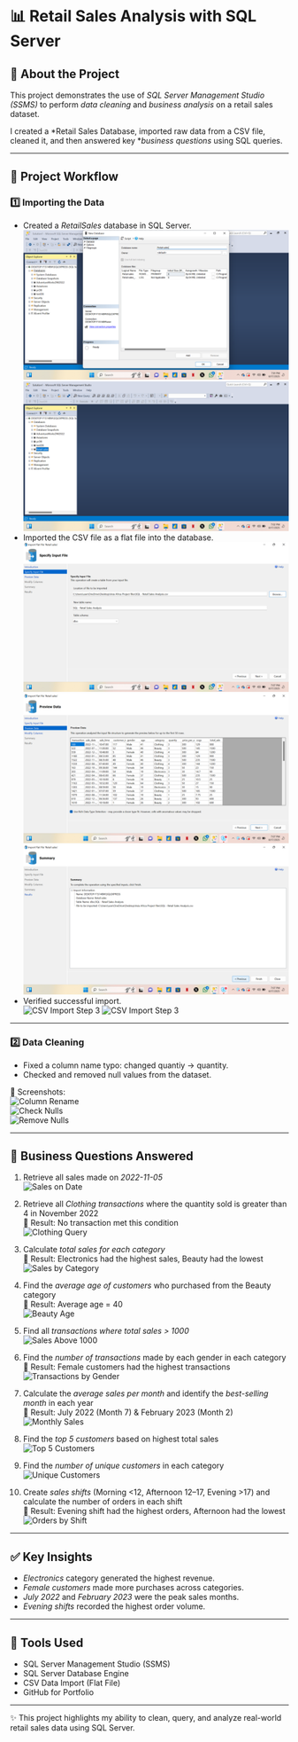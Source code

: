 # 📊 Retail Sales Analysis with SQL Server  

## 🔎 About the Project  
This project demonstrates the use of *SQL Server Management Studio (SSMS)* to perform *data cleaning* and *business analysis* on a retail sales dataset.  

I created a *Retail Sales Database, imported raw data from a CSV file, cleaned it, and then answered key **business questions* using SQL queries.  

---

## 📂 Project Workflow  

### 1️⃣ Importing the Data  
- Created a *RetailSales* database in SQL Server.
  ![Database Creation](https://github.com/AnimashaunRoheemot/-Retail-Sales-Analysis-with-SQL-Server/blob/main/db_creation.png.png)
  ![Database Creation Confirmation](https://github.com/AnimashaunRoheemot/-Retail-Sales-Analysis-with-SQL-Server/blob/main/Screenshot%20(144).png) 
- Imported the CSV file as a flat file into the database.
  ![CSV Import Step 1](https://github.com/AnimashaunRoheemot/-Retail-Sales-Analysis-with-SQL-Server/blob/main/Screenshot%20(146).png)  
![CSV Import Step 2](https://github.com/AnimashaunRoheemot/-Retail-Sales-Analysis-with-SQL-Server/blob/main/Screenshot%20(147).png)  
![CSV Import Step 3](https://github.com/AnimashaunRoheemot/-Retail-Sales-Analysis-with-SQL-Server/blob/main/Screenshot%20(148).png)  
- Verified successful import.  
![CSV Import Step 3](images/csv_import3.png)
![CSV Import Step 3](images/csv_import3.png) 
---

### 2️⃣ Data Cleaning  
- Fixed a column name typo: changed quantiy → quantity.  
- Checked and removed null values from the dataset.  

📸 Screenshots:  
![Column Rename](images/column_rename.png)  
![Check Nulls](images/check_nulls.png)  
![Remove Nulls](images/remove_nulls.png)  

---

## 🎯 Business Questions Answered  

1. Retrieve all sales made on *2022-11-05*  
   ![Sales on Date](images/sales_on_date.png)  

2. Retrieve all *Clothing transactions* where the quantity sold is greater than 4 in November 2022  
   📌 Result: No transaction met this condition  
   ![Clothing Query](images/clothing_query.png)  

3. Calculate *total sales for each category*  
   📌 Result: Electronics had the highest sales, Beauty had the lowest  
   ![Sales by Category](images/sales_by_category.png)  

4. Find the *average age of customers* who purchased from the Beauty category  
   📌 Result: Average age = 40  
   ![Beauty Age](images/beauty_age.png)  

5. Find all *transactions where total sales > 1000*  
   ![Sales Above 1000](images/sales_above_1000.png)  

6. Find the *number of transactions* made by each gender in each category  
   📌 Result: Female customers had the highest transactions  
   ![Transactions by Gender](images/transactions_by_gender.png)  

7. Calculate the *average sales per month* and identify the *best-selling month* in each year  
   📌 Result: July 2022 (Month 7) & February 2023 (Month 2)  
   ![Monthly Sales](images/monthly_sales.png)  

8. Find the *top 5 customers* based on highest total sales  
   ![Top 5 Customers](images/top5_customers.png)  

9. Find the *number of unique customers* in each category  
   ![Unique Customers](images/unique_customers.png)  

10. Create *sales shifts* (Morning <12, Afternoon 12–17, Evening >17) and calculate the number of orders in each shift  
    📌 Result: Evening shift had the highest orders, Afternoon had the lowest  
    ![Orders by Shift](images/orders_by_shift.png)  

---

## ✅ Key Insights  
- *Electronics* category generated the highest revenue.  
- *Female customers* made more purchases across categories.  
- *July 2022* and *February 2023* were the peak sales months.  
- *Evening shifts* recorded the highest order volume.  

---

## 🚀 Tools Used  
- SQL Server Management Studio (SSMS)  
- SQL Server Database Engine  
- CSV Data Import (Flat File)  
- GitHub for Portfolio  

---

✨ This project highlights my ability to clean, query, and analyze real-world retail sales data using SQL Server.
